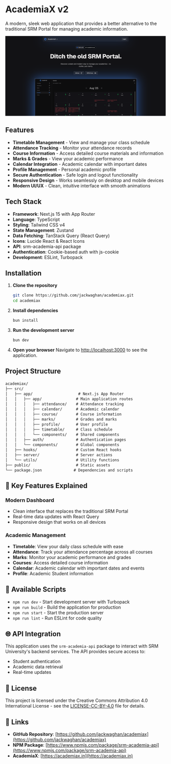 # AcademiaX v2

A modern, sleek web application that provides a better alternative to the traditional SRM Portal for managing academic information.

![AcademiaX Landing Page](public/Landing/BigScreen.png)

## Features

- **Timetable Management** - View and manage your class schedule
- **Attendance Tracking** - Monitor your attendance records
- **Course Information** - Access detailed course materials and information
- **Marks & Grades** - View your academic performance
- **Calendar Integration** - Academic calendar with important dates
- **Profile Management** - Personal academic profile
- **Secure Authentication** - Safe login and logout functionality
- **Responsive Design** - Works seamlessly on desktop and mobile devices
- **Modern UI/UX** - Clean, intuitive interface with smooth animations

## Tech Stack

- **Framework**: Next.js 15 with App Router
- **Language**: TypeScript
- **Styling**: Tailwind CSS v4
- **State Management**: Zustand
- **Data Fetching**: TanStack Query (React Query)
- **Icons**: Lucide React & React Icons
- **API**: srm-academia-api package
- **Authentication**: Cookie-based auth with js-cookie
- **Development**: ESLint, Turbopack

## Installation

1. **Clone the repository**

   ```bash
   git clone https://github.com/jackwaghan/academiax.git
   cd academiax
   ```

2. **Install dependencies**

   ```bash
   bun install
   ```

3. **Run the development server**

   ```bash
   bun dev
   ```

4. **Open your browser**
   Navigate to [http://localhost:3000](http://localhost:3000) to see the application.

## Project Structure

```
academiax/
├── src/
│   ├── app/                    # Next.js App Router
│   │   ├── app/               # Main application routes
│   │   │   ├── attendance/    # Attendance tracking
│   │   │   ├── calendar/      # Academic calendar
│   │   │   ├── course/        # Course information
│   │   │   ├── marks/         # Grades and marks
│   │   │   ├── profile/       # User profile
│   │   │   ├── timetable/     # Class schedule
│   │   │   └── components/    # Shared components
│   │   ├── auth/              # Authentication pages
│   │   └── components/        # Global components
│   ├── hooks/                 # Custom React hooks
│   ├── server/                # Server actions
│   └── utils/                 # Utility functions
├── public/                    # Static assets
└── package.json              # Dependencies and scripts
```

## 🎯 Key Features Explained

### Modern Dashboard

- Clean interface that replaces the traditional SRM Portal
- Real-time data updates with React Query
- Responsive design that works on all devices

### Academic Management

- **Timetable**: View your daily class schedule with ease
- **Attendance**: Track your attendance percentage across all courses
- **Marks**: Monitor your academic performance and grades
- **Courses**: Access detailed course information
- **Calendar**: Academic calendar with important dates and events
- **Profile**: Academic Student information

## 🔧 Available Scripts

- `npm run dev` - Start development server with Turbopack
- `npm run build` - Build the application for production
- `npm run start` - Start the production server
- `npm run lint` - Run ESLint for code quality

## 🌐 API Integration

This application uses the `srm-academia-api` package to interact with SRM University's backend services. The API provides secure access to:

- Student authentication
- Academic data retrieval
- Real-time updates

## 📄 License

This project is licensed under the Creative Commons Attribution 4.0 International License - see the [LICENSE-CC-BY-4.0](LICENSE-CC-BY-4.0) file for details.

## 🔗 Links

- **GitHub Repository**: [https://github.com/jackwaghan/academiax](https://github.com/jackwaghan/academiax)
- **NPM Package**: [https://www.npmjs.com/package/srm-academia-api](https://www.npmjs.com/package/srm-academia-api)
- **AcademiaX**: [https://academiax.in](https://academiax.in)
